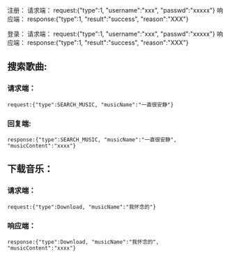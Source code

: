 注册：
请求端：
    request:{"type":1, "username":"xxx", "passwd":"xxxxx"}
响应端：
    response:{"type":1, "result":"success", "reason":"XXX"}

登录：
请求端：
    request:{"type":1, "username":"xxx", "passwd":"xxxxx"}
响应端：
    response:{"type":1, "result":"success", "reason":"XXX"}

## 搜索歌曲:
### 请求端：
    request:{"type":SEARCH_MUSIC, "musicName":"一直很安静"}
### 回复端:
    response:{"type":SEARCH_MUSIC, "musicName":"一直很安静", "musicContent":"xxxx"}

## 下载音乐：
### 请求端：
    request:{"type":Download, "musicName":"我怀念的"}
### 响应端：
    response:{"type":Download, "musicName":"我怀念的", "musicContent":"xxxx"}